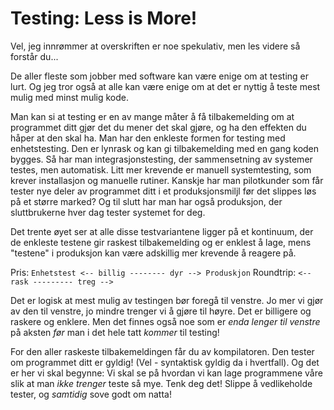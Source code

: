 # Testing: Less is More!

Vel, jeg innrømmer at overskriften er noe spekulativ, men les videre så forstår du...

De aller fleste som jobber med software kan være enige om at testing er lurt. Og jeg tror også at alle kan være enige om at det er nyttig å teste mest mulig med minst mulig kode.

Man kan si at testing er en av mange måter å få tilbakemelding om at programmet ditt gjør det du mener det skal gjøre, og ha den effekten du håper at den skal ha. Man har den enkleste formen for testing med enhetstesting. Den er lynrask og kan gi  tilbakemelding med en gang koden bygges.  Så har man integrasjonstesting, der sammensetning av systemer testes, men automatisk. Litt mer krevende er manuell systemtesting, som krever installasjon og manuelle rutiner. Kanskje har man pilotkunder som får tester nye deler av programmet ditt i et produksjonsmiljl før det slippes løs på et større marked?
Og til slutt har man har også produksjon, der sluttbrukerne hver dag tester systemet for deg. 

Det trente øyet ser at alle disse testvariantene ligger på et kontinuum, der de enkleste testene gir raskest tilbakemelding og er enklest å lage, mens "testene" i produksjon kan være adskillig mer krevende å reagere på. 


Pris: `Enhetstest <-- billig -------- dyr --> Produskjon`
Roundtrip: ` <-- rask --------- treg --> `

Det er logisk at mest mulig av testingen bør foregå til venstre. Jo mer vi gjør av den til venstre, jo mindre trenger vi å gjøre til høyre. Det er billigere og raskere og enklere. Men det finnes også noe som er _enda lenger til venstre_ på aksten _før_ man i det hele tatt _kommer_ til testing!

For den aller raskeste tilbakemeldingen får du av kompilatoren. Den tester om programmet ditt er gyldig! (Vel - syntaktisk gyldig da i hvertfall). Og det er her vi skal begynne: Vi skal se på hvordan vi kan lage programmene våre slik at man _ikke trenger_ teste så mye. Tenk deg det! Slippe å vedlikeholde tester, og _samtidig_ sove godt om natta!


